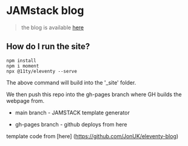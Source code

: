 # JAMstack blog

> the blog is available [here](https://adnjoo.github.io/)

## How do I run the site?
```
npm install
npm i moment
npx @11ty/eleventy --serve
```
The above command will build into the '_site' folder.

We then push this repo into the gh-pages branch where GH builds the webpage from.

* main branch - JAMSTACK template generator

* gh-pages branch - github deploys from here

template code from [here] (https://github.com/JonUK/eleventy-blog)
